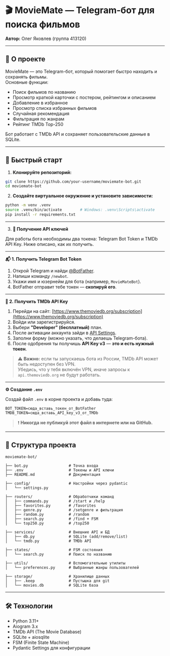 # 🎬 MovieMate — Telegram-бот для поиска фильмов

**Автор:** Олег Яковлев (группа 413120)

---

## 📌 О проекте

MovieMate — это Telegram-бот, который помогает быстро находить и сохранять фильмы.  
Основные функции:

- Поиск фильмов по названию  
- Просмотр краткой карточки с постером, рейтингом и описанием  
- Добавление в избранное  
- Просмотр списка избранных фильмов  
- Случайная рекомендация  
- Фильтрация по жанрам  
- Рейтинг TMDb Top-250  

Бот работает с TMDb API и сохраняет пользовательские данные в SQLite.

---

## 🚀 Быстрый старт

1. **Клонируйте репозиторий:**
```bash
git clone https://github.com/your-username/moviemate-bot.git
cd moviemate-bot
```

2. **Создайте виртуальное окружение и установите зависимости:**
```bash
python -m venv .venv
source .venv/bin/activate        # Windows: .venv\Scripts\activate
pip install -r requirements.txt
```
---

3. **🔑 Получение API ключей**

Для работы бота необходимы два токена: Telegram Bot Token и TMDb API Key. Ниже описано, как их получить.

---

**📬 1. Получить Telegram Bot Token**

1. Открой Telegram и найди [@BotFather](https://t.me/BotFather).
2. Напиши команду `/newbot`.
3. Укажи имя и юзернейм для бота (например, `MovieMateBot`).
4. BotFather отправит тебе токен — **скопируй его**.

---

**🎥 2. Получить TMDb API Key**

1. Перейди на сайт: [https://www.themoviedb.org/subscription](https://www.themoviedb.org/subscription)
2. Войди или зарегистрируйся.
3. Выбери **"Developer" (бесплатный)** план.
4. После активации аккаунта зайди в [API Settings](https://www.themoviedb.org/settings/api).
5. Заполни форму (можно указать, что делаешь Telegram-бота).
6. После одобрения ты получишь **API Key v3** — **это и есть нужный токен**.

> ⚠️ **Важно:** если ты запускаешь бота из России, TMDb API может быть недоступен без VPN.  
> Убедись, что у тебя включён VPN, иначе запросы к `api.themoviedb.org` не будут работать.

---

**⚙️ Создание `.env`**

Создай файл `.env` в корне проекта и добавь туда:

```
BOT_TOKEN=сюда_вставь_токен_от_BotFather
TMDB_TOKEN=сюда_вставь_API_key_v3_от_TMDb
```

> ❗️ **Никогда не публикуй этот файл в интернете или на GitHub.**

---

## 📁 Структура проекта

```
moviemate-bot/

├── bot.py                  # Точка входа
├── .env                    # Токены и API ключи
├── README.md               # Документация

├── config/                 # Настройки через pydantic
│   └── settings.py

├── routers/                # Обработчики команд
│   ├── commands.py         # /start и /help
│   ├── favorites.py        # /favorites
│   ├── genre.py            # /setgenre и фильтрация
│   ├── random.py           # /random
│   ├── search.py           # /find + FSM
│   └── top250.py           # /top250

├── services/               # Внешние API и БД
│   ├── db.py               # SQLite (add/remove/list)
│   └── tmdb.py             # TMDb API

├── states/                 # FSM состояния
│   └── search.py           # Поиск по названию

├── utils/                  # Вспомогательные утилиты
│   └── preferences.py      # Выбранные жанры пользователей

├── storage/                # Хранилище данных
│   ├── .keep               # Пустышка для git
│   └── movies.db           # SQLite база
```

---

## 🛠 Технологии

- Python 3.11+  
- Aiogram 3.x  
- TMDb API (The Movie Database)  
- SQLite + aiosqlite  
- FSM (Finite State Machine)  
- Pydantic Settings для конфигурации  